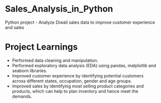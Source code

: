 # Sales_Analysis_in_Python
Python project - Analyze Diwali sales data to improve customer experience and sales 
# Project Learnings
* Performed data cleaning and manipulation.
* Performed exploratory data analysis (EDA) using pandas, matplotlib and seaborn libraries.
* Improved customer experience by identifying potential customers across different states, occupation, gender and age groups.
* Improved sales by identifying most selling product categories and products, which can help to plan inventory and hence meet the demands.
